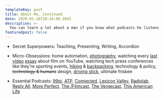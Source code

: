 ```yaml
---
templateKey: post
title: About Me, Continued
date: 2020-01-16T20:24:09.204Z
description: >-
  You can learn a lot about a man if you know what podcasts he listens to.
featuredpost: false
---
```


- Secret Superpowers: Teaching, Presenting, Writing, Accordion

- Micro-Obsessions:
  home automation,
  [photography]("https://www.instagram.com/_dardarbinks_/"),
  watching every [last]("https://www.youtube.com/user/patrickhwillems") [video]("https://www.youtube.com/user/everyframeapainting") [essay]("https://www.youtube.com/user/Nerdwriter1") about film on YouTube,
  watching tech press conferences like they're sporting events,
  [hiking]("https://www.instagram.com/p/BW5-WMBF78o/?taken-by=dardarb1nks") &amp; [backpacking]("https://www.instagram.com/p/BXHBFhClR8H/?taken-by=dardarb1nks"),
  technology &amp; policy,
  ~~technology &amp; humans~~ design,
  [driving stick]("https://www.vw.com/models/golf-gti/"),
  ultimate frisbee

- Essential Podcasts:
  [99pi]("https://99percentinvisible.org"),
  [ATP]("http://atp.fm"),
  [Connected]("https://www.relay.fm/connected"),
  [Lexicon Valley]("http://www.slate.com/articles/podcasts/lexicon_valley.html"),
  [Radiolab]("http://radiolab.org"),
  [Reply All]("https://gimletmedia.com/shows/reply-all"),
  [More Perfect]("https://www.wnycstudios.org/shows/radiolabmoreperfect"),
  [The /Filmcast]("https://www.slashfilm.com/category/features/slashfilmcast/"),
  [The Vergecast]("https://www.theverge.com/the-vergecast"),
  [This American Life]("https://www.thisamericanlife.org")
